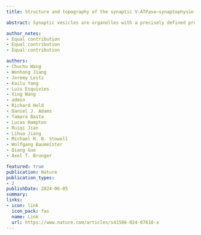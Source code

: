 ```yaml
---
title: Structure and topography of the synaptic V-ATPase–synaptophysin complex

abstract: Synaptic vesicles are organelles with a precisely defined protein and lipid composition1,2, yet the molecular mechanisms for the biogenesis of synaptic vesicles are mainly unknown. Here, we discovered a well-defined interface between the synaptic vesicle V-ATPase and synaptophysin by in situ cryo-electron tomography and single particle cryo-electron microscopy of functional synaptic vesicles isolated from mouse brains3. The synaptic vesicle V-ATPase is an ATP-dependent proton pump that establishes the protein gradient across the synaptic vesicle, which in turn drives the uptake of neurotransmitters4,5. Synaptophysin6 and its paralogs synaptoporin7 and synaptogyrin8 belong to a family of abundant synaptic vesicle proteins whose function is still unclear. We performed structural and functional studies of synaptophysin knockout mice, confirming the identity of synaptophysin as an interaction partner with the V-ATPase. Although there is little change in the conformation of the V-ATPase upon interaction with synaptophysin, the presence of synaptophysin in synaptic vesicles profoundly affects the copy number of V-ATPases. This effect on the topography of synaptic vesicles suggests that synaptophysin assists in their biogenesis. In support of this model, we observed that synaptophysin knockout mice exhibit severe seizure susceptibility, suggesting an imbalance of neurotransmitter release as a physiological consequence of the absence of synaptophysin.

author_notes:
- Equal contribution
- Equal contribution
- Equal contribution

authors:
- Chuchu Wang
- Wenhong Jiang
- Jeremy Leitz
- Kailu Yang
- Luis Esquivies
- Xing Wang
- admin
- Richard Held
- Daniel J. Adams
- Tamara Basta
- Lucas Hampton
- Ruiqi Jian
- Lihua Jiang
- Michael H. B. Stowell
- Wolfgang Baumeister
- Qiang Guo
- Axel T. Brunger

featured: true
publication: Nature
publication_types:
- 2
publishDate: 2024-06-05
summary: 
links:
- icon: link
  icon_pack: fas
  name: Link
  url: https://www.nature.com/articles/s41586-024-07610-x
---
```

